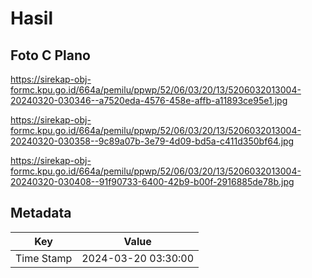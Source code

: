 # Hasil

## Foto C Plano

https://sirekap-obj-formc.kpu.go.id/664a/pemilu/ppwp/52/06/03/20/13/5206032013004-20240320-030346--a7520eda-4576-458e-affb-a11893ce95e1.jpg

https://sirekap-obj-formc.kpu.go.id/664a/pemilu/ppwp/52/06/03/20/13/5206032013004-20240320-030358--9c89a07b-3e79-4d09-bd5a-c411d350bf64.jpg

https://sirekap-obj-formc.kpu.go.id/664a/pemilu/ppwp/52/06/03/20/13/5206032013004-20240320-030408--91f90733-6400-42b9-b00f-2916885de78b.jpg


## Metadata

| Key        | Value               |
| ---------- | ------------------- |
| Time Stamp | 2024-03-20 03:30:00 |



